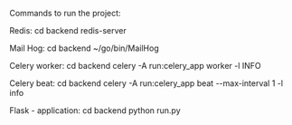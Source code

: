 Commands to run the project:

Redis:
    cd backend
    redis-server

Mail Hog:
    cd backend
    ~/go/bin/MailHog

Celery worker:
    cd backend
    celery -A run:celery_app worker -l INFO

Celery beat:
    cd backend
    celery -A run:celery_app beat --max-interval 1 -l info

Flask - application:
    cd backend
    python run.py